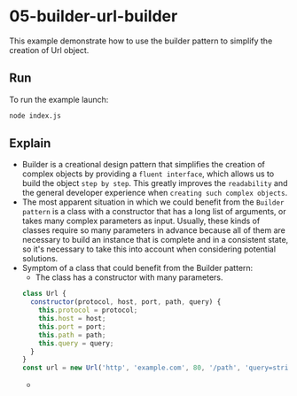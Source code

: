 # 05-builder-url-builder

This example demonstrate how to use the builder pattern to simplify the creation of Url object.

## Run

To run the example launch:

```bash
node index.js
```

## Explain
- Builder is a creational design pattern that simplifies the creation of complex objects by providing a `fluent interface`, which allows us to build the object `step by step`. This greatly improves the `readability` and the general developer experience when `creating such complex objects`.
- The most apparent situation in which we could benefit from the `Builder pattern` is a class with a constructor that has a long list of arguments, or takes many complex parameters as input. Usually, these kinds of classes require so many parameters in advance because all of them are necessary to build an instance that is complete and in a consistent state, so it's necessary to take this into account when considering potential solutions.
- Symptom of a class that could benefit from the Builder pattern:
  - The class has a constructor with many parameters.
  ```javascript
  class Url {
    constructor(protocol, host, port, path, query) {
      this.protocol = protocol;
      this.host = host;
      this.port = port;
      this.path = path;
      this.query = query;
    }
  }
  const url = new Url('http', 'example.com', 80, '/path', 'query=string');
  ```
  -
